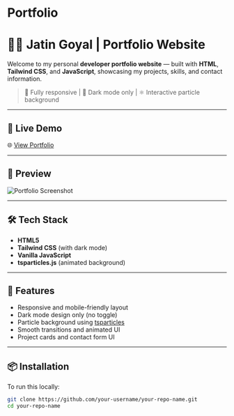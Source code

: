 # Portfolio
# 🧑‍💻 Jatin Goyal | Portfolio Website

Welcome to my personal **developer portfolio website** — built with **HTML**, **Tailwind CSS**, and **JavaScript**, showcasing my projects, skills, and contact information.

> 🎨 Fully responsive | 🌙 Dark mode only | ⚛️ Interactive particle background

---

## 🚀 Live Demo

🌐 [View Portfolio](https://jatingoyal14.github.io/Portfolio/)  

---

## 📸 Preview

![Portfolio Screenshot](preview.png)  

---

## 🛠 Tech Stack

- **HTML5**
- **Tailwind CSS** (with dark mode)
- **Vanilla JavaScript**
- **tsparticles.js** (animated background)

---

## 📂 Features

- Responsive and mobile-friendly layout
- Dark mode design only (no toggle)
- Particle background using [tsparticles](https://particles.js.org/)
- Smooth transitions and animated UI
- Project cards and contact form UI

---

## 📦 Installation

To run this locally:

```bash
git clone https://github.com/your-username/your-repo-name.git
cd your-repo-name
